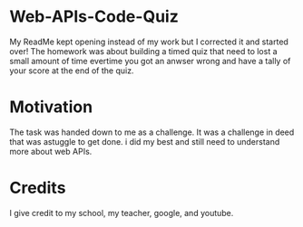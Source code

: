 # Web-APIs-Code-Quiz
My ReadMe kept opening instead of my work but I corrected it and started over!
The homework was about building a timed quiz that need to lost a small amount of time evertime you got an anwser wrong and have a tally of your score at the end of the quiz.

# Motivation
The task was handed down to me as a challenge. It was a challenge in deed that was astuggle to get done. i did my best and still need to understand more about web APIs.

# Credits
I give credit to my school, my teacher, google, and youtube.
